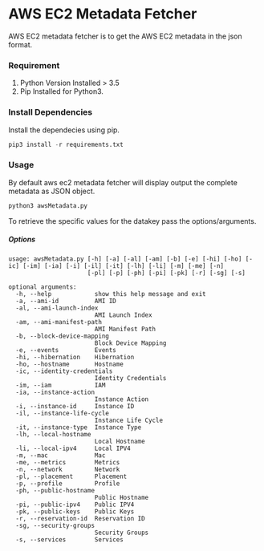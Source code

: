 # AWS EC2 Metadata Fetcher
AWS EC2 metadata fetcher is to get the AWS EC2 metadata in the json format.

### Requirement
1. Python Version Installed > 3.5
2. Pip Installed for Python3.

### Install Dependencies
Install the dependecies using pip.

```python
pip3 install -r requirements.txt
```

### Usage

By default aws ec2 metadata fetcher will display output the complete metadata as JSON object.
```python
python3 awsMetadata.py
```

To retrieve the specific values for the datakey pass the options/arguments.

##### Options
```
usage: awsMetadata.py [-h] [-a] [-al] [-am] [-b] [-e] [-hi] [-ho] [-ic] [-im] [-ia] [-i] [-il] [-it] [-lh] [-li] [-m] [-me] [-n]
                      [-pl] [-p] [-ph] [-pi] [-pk] [-r] [-sg] [-s]

optional arguments:
  -h, --help            show this help message and exit
  -a, --ami-id          AMI ID
  -al, --ami-launch-index
                        AMI Launch Index
  -am, --ami-manifest-path
                        AMI Manifest Path
  -b, --block-device-mapping
                        Block Device Mapping
  -e, --events          Events
  -hi, --hibernation    Hibernation
  -ho, --hostname       Hostname
  -ic, --identity-credentials
                        Identity Credentials
  -im, --iam            IAM
  -ia, --instance-action
                        Instance Action
  -i, --instance-id     Instance ID
  -il, --instance-life-cycle
                        Instance Life Cycle
  -it, --instance-type  Instance Type
  -lh, --local-hostname
                        Local Hostname
  -li, --local-ipv4     Local IPV4
  -m, --mac             Mac
  -me, --metrics        Metrics
  -n, --network         Network
  -pl, --placement      Placement
  -p, --profile         Profile
  -ph, --public-hostname
                        Public Hostname
  -pi, --public-ipv4    Public IPV4
  -pk, --public-keys    Public Keys
  -r, --reservation-id  Reservation ID
  -sg, --security-groups
                        Security Groups
  -s, --services        Services
```